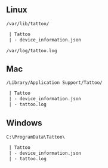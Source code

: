 ## Linux 

`/var/lib/tattoo/`

```txt
 | Tattoo
 | - device_information.json
```

`/var/log/tattoo.log`

## Mac

`/Library/Application Support/Tattoo/`

```txt
 | Tattoo
 | - device_information.json
 | - tattoo.log
```

## Windows

`C:\ProgramData\Tattoo\`

```txt
 | Tattoo
 | - device_information.json
 | - tattoo.log
```

